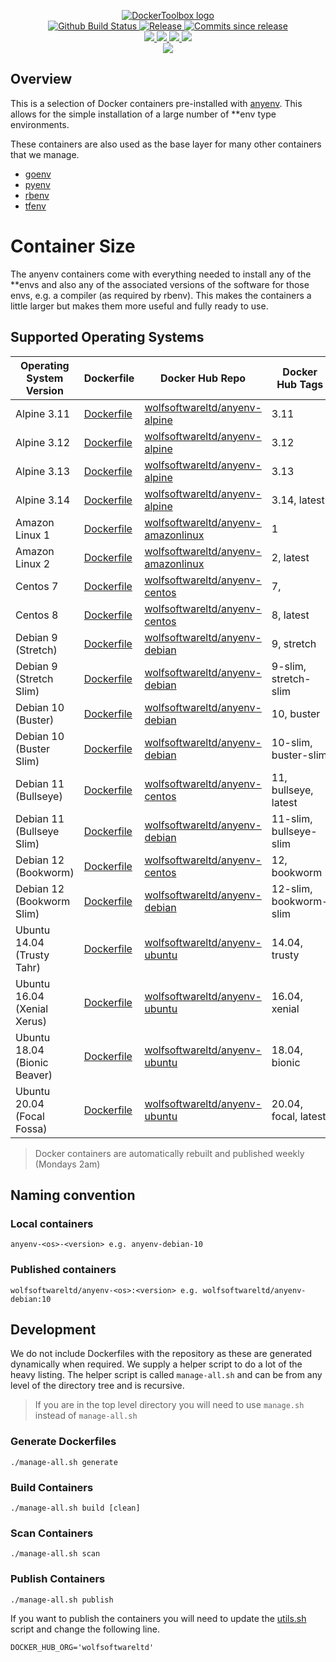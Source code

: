 <p align="center">
    <a href="https://github.com/DockerToolbox/">
        <img src="https://cdn.wolfsoftware.com/assets/images/github/organisations/dockertoolbox/black-and-white-circle-256.png" alt="DockerToolbox logo" />
    </a>
    <br />
    <a href="https://github.com/DockerToolbox/anyenv/actions/workflows/pipeline.yml">
        <img src="https://img.shields.io/github/workflow/status/DockerToolbox/anyenv/pipeline/master?style=for-the-badge" alt="Github Build Status">
    </a>
    <a href="https://github.com/DockerToolbox/anyenv/releases/latest">
        <img src="https://img.shields.io/github/v/release/DockerToolbox/anyenv?color=blue&label=Latest%20Release&style=for-the-badge" alt="Release">
    </a>
    <a href="https://github.com/DockerToolbox/anyenv/releases/latest">
        <img src="https://img.shields.io/github/commits-since/DockerToolbox/anyenv/latest.svg?color=blue&style=for-the-badge" alt="Commits since release">
    </a>
    <br />
    <a href=".github/CODE_OF_CONDUCT.md">
        <img src="https://img.shields.io/badge/Code%20of%20Conduct-blue?style=for-the-badge" />
    </a>
    <a href=".github/CONTRIBUTING.md">
        <img src="https://img.shields.io/badge/Contributing-blue?style=for-the-badge" />
    </a>
    <a href=".github/SECURITY.md">
        <img src="https://img.shields.io/badge/Report%20Security%20Concern-blue?style=for-the-badge" />
    </a>
    <a href="https://github.com/DockerToolbox/anyenv/issues">
        <img src="https://img.shields.io/badge/Get%20Support-blue?style=for-the-badge" />
    </a>
    <br />
    <a href="https://wolfsoftware.com/">
        <img src="https://img.shields.io/badge/Created%20by%20Wolf%20Software-blue?style=for-the-badge" />
    </a>
</p>

## Overview

This is a selection of Docker containers pre-installed with [anyenv](https://github.com/anyenv/anyenv). This allows for the simple installation of a large number of **env type environments.

These containers are also used as the base layer for many other containers that we manage.

* [goenv](https://github.com/DockerToolbox/goenv)
* [pyenv](https://github.com/DockerToolbox/pyenv)
* [rbenv](https://github.com/DockerToolbox/rbenv)
* [tfenv](https://github.com/DockerToolbox/tfenv)

# Container Size

The anyenv containers come with everything needed to install any of the **envs and also any of the associated versions of the software for those envs, e.g. a compiler (as required by rbenv). This makes the containers a little larger but makes them more useful and fully ready to use.

## Supported Operating Systems

| Operating System Version     | Dockerfile                                           | Docker Hub Repo                                                                                   | Docker Hub Tags        |
| ---------------------------- | ---------------------------------------------------- | ------------------------------------------------------------------------------------------------- | ---------------------- |
| Alpine 3.11                  | [Dockerfile](Dockerfiles/alpine/3.11/Dockerfile)     | [wolfsoftwareltd/anyenv-alpine](https://hub.docker.com/r/wolfsoftwareltd/anyenv-alpine)           | 3.11                   |
| Alpine 3.12                  | [Dockerfile](Dockerfiles/alpine/3.12/Dockerfile)     | [wolfsoftwareltd/anyenv-alpine](https://hub.docker.com/r/wolfsoftwareltd/anyenv-alpine)           | 3.12                   |
| Alpine 3.13                  | [Dockerfile](Dockerfiles/alpine/3.13/Dockerfile)     | [wolfsoftwareltd/anyenv-alpine](https://hub.docker.com/r/wolfsoftwareltd/anyenv-alpine)           | 3.13                   |
| Alpine 3.14                  | [Dockerfile](Dockerfiles/alpine/3.14/Dockerfile)     | [wolfsoftwareltd/anyenv-alpine](https://hub.docker.com/r/wolfsoftwareltd/anyenv-alpine)           | 3.14, latest           |
| Amazon Linux 1               | [Dockerfile](Dockerfiles/amazonlinux/1/Dockerfile)   | [wolfsoftwareltd/anyenv-amazonlinux](https://hub.docker.com/r/wolfsoftwareltd/anyenv-amazonlinux) | 1                      |
| Amazon Linux 2               | [Dockerfile](Dockerfiles/amazonlinux/2/Dockerfile)   | [wolfsoftwareltd/anyenv-amazonlinux](https://hub.docker.com/r/wolfsoftwareltd/anyenv-amazonlinux) | 2, latest              |
| Centos 7                     | [Dockerfile](Dockerfiles/centos/7/Dockerfile)        | [wolfsoftwareltd/anyenv-centos](https://hub.docker.com/r/wolfsoftwareltd/anyenv-centos)           | 7,                     |
| Centos 8                     | [Dockerfile](Dockerfiles/centos/8/Dockerfile)        | [wolfsoftwareltd/anyenv-centos](https://hub.docker.com/r/wolfsoftwareltd/anyenv-centos)           | 8, latest              |
| Debian 9 (Stretch)           | [Dockerfile](Dockerfiles/debian/9/Dockerfile)        | [wolfsoftwareltd/anyenv-debian](https://hub.docker.com/r/wolfsoftwareltd/anyenv-debian)           | 9, stretch             |
| Debian 9 (Stretch Slim)      | [Dockerfile](Dockerfiles/debian/9-slim/Dockerfile)   | [wolfsoftwareltd/anyenv-debian](https://hub.docker.com/r/wolfsoftwareltd/anyenv-debian)           | 9-slim, stretch-slim   |
| Debian 10 (Buster)           | [Dockerfile](Dockerfiles/debian/10/Dockerfile)       | [wolfsoftwareltd/anyenv-debian](https://hub.docker.com/r/wolfsoftwareltd/anyenv-debian)           | 10, buster             |
| Debian 10 (Buster Slim)      | [Dockerfile](Dockerfiles/debian/10-slim/Dockerfile)  | [wolfsoftwareltd/anyenv-debian](https://hub.docker.com/r/wolfsoftwareltd/anyenv-debian)           | 10-slim, buster-slim   |
| Debian 11 (Bullseye)         | [Dockerfile](Dockerfiles/debian/11/Dockerfile)       | [wolfsoftwareltd/anyenv-centos](https://hub.docker.com/r/wolfsoftwareltd/anyenv-centos)           | 11, bullseye, latest   |
| Debian 11 (Bullseye Slim)    | [Dockerfile](Dockerfiles/debian/11-slim/Dockerfile)  | [wolfsoftwareltd/anyenv-debian](https://hub.docker.com/r/wolfsoftwareltd/anyenv-debian)           | 11-slim, bullseye-slim |
| Debian 12 (Bookworm)         | [Dockerfile](Dockerfiles/debian/12/Dockerfile)       | [wolfsoftwareltd/anyenv-centos](https://hub.docker.com/r/wolfsoftwareltd/anyenv-centos)           | 12, bookworm           |
| Debian 12 (Bookworm Slim)    | [Dockerfile](Dockerfiles/debian/12-slim/Dockerfile)  | [wolfsoftwareltd/anyenv-debian](https://hub.docker.com/r/wolfsoftwareltd/anyenv-debian)           | 12-slim, bookworm-slim |
| Ubuntu 14.04 (Trusty Tahr)   | [Dockerfile](Dockerfiles/ubuntu/14.04/Dockerfile)    | [wolfsoftwareltd/anyenv-ubuntu](https://hub.docker.com/r/wolfsoftwareltd/anyenv-ubuntu)           | 14.04, trusty          |
| Ubuntu 16.04 (Xenial Xerus)  | [Dockerfile](Dockerfiles/ubuntu/16.04/Dockerfile)    | [wolfsoftwareltd/anyenv-ubuntu](https://hub.docker.com/r/wolfsoftwareltd/anyenv-ubuntu)           | 16.04, xenial          |
| Ubuntu 18.04 (Bionic Beaver) | [Dockerfile](Dockerfiles/ubuntu/18.04/Dockerfile)    | [wolfsoftwareltd/anyenv-ubuntu](https://hub.docker.com/r/wolfsoftwareltd/anyenv-ubuntu)           | 18.04, bionic          |
| Ubuntu 20.04 (Focal Fossa)   | [Dockerfile](Dockerfiles/ubuntu/20.04/Dockerfile)    | [wolfsoftwareltd/anyenv-ubuntu](https://hub.docker.com/r/wolfsoftwareltd/anyenv-ubuntu)           | 20.04, focal, latest   |

> Docker containers are automatically rebuilt and published weekly (Mondays 2am)

## Naming convention

### Local containers

```
anyenv-<os>-<version> e.g. anyenv-debian-10
```

### Published containers

```
wolfsoftwareltd/anyenv-<os>:<version> e.g. wolfsoftwareltd/anyenv-debian:10
```

## Development

We do not include Dockerfiles with the repository as these are generated dynamically when required. We supply a helper script to do a lot of the heavy listing.
The helper script is called `manage-all.sh` and can be from any level of the directory tree and is recursive.

> If you are in the top level directory you will need to use `manage.sh` instead of `manage-all.sh`

### Generate Dockerfiles

```
./manage-all.sh generate
```

### Build Containers

```
./manage-all.sh build [clean]
```

### Scan Containers

```
./manage-all.sh scan         
```

### Publish Containers

```
./manage-all.sh publish
```

If you want to publish the containers you will need to update the [utils.sh](Scripts/utils.sh#L5) script and change the following line.

```
DOCKER_HUB_ORG='wolfsoftwareltd'
```
